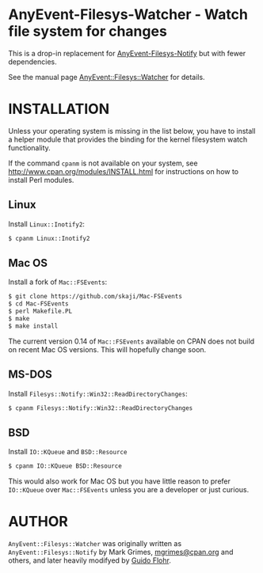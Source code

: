 # AnyEvent-Filesys-Watcher - Watch file system for changes

This is a drop-in replacement for
[AnyEvent-Filesys-Notify](https://github.com/mvgrimes/AnyEvent-Filesys-Notify)
but with fewer dependencies.

See the manual page [AnyEvent::Filesys::Watcher](https://github.com/gflohr/AnyEvent-Filesys-Watcher/blob/main/lib/AnyEvent/Filesys/Watcher.pod)
for details.

# INSTALLATION

Unless your operating system is missing in the list below, you have to install
a helper module that provides the binding for the kernel filesystem watch
functionality.

If the command `cpanm` is not available on your system, see
http://www.cpan.org/modules/INSTALL.html for instructions on how to install
Perl modules.

## Linux

Install `Linux::Inotify2`:

```sh
$ cpanm Linux::Inotify2
```

## Mac OS

Install a fork of `Mac::FSEvents`:

```sh
$ git clone https://github.com/skaji/Mac-FSEvents
$ cd Mac-FSEvents
$ perl Makefile.PL
$ make
$ make install
```

The current version 0.14 of `Mac::FSEvents` available on CPAN does not
build on recent Mac OS versions.  This will hopefully change soon.

## MS-DOS

Install `Filesys::Notify::Win32::ReadDirectoryChanges`:

```sh
$ cpanm Filesys::Notify::Win32::ReadDirectoryChanges
```

## BSD

Install `IO::KQueue` and `BSD::Resource`

```sh
$ cpanm IO::KQueue BSD::Resource
```

This would also work for Mac OS but you have little reason to prefer
`IO::KQueue` over `Mac::FSEvents` unless you are a developer or just
curious.

# AUTHOR

`AnyEvent::Filesys::Watcher` was originally written as
`AnyEvent::Filesys::Notify` by Mark Grimes,
<mgrimes@cpan.org> and others, and later heavily modifyed 
by [Guido Flohr](http://www.guido-flohr.net/).
